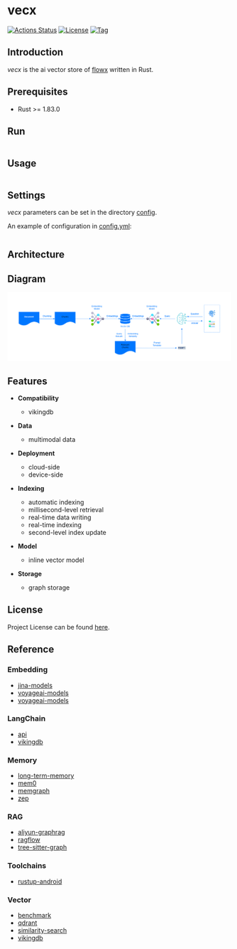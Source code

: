 # vecx

[![Actions Status](https://github.com/ai-flowx/vecx/workflows/ci/badge.svg?branch=main&event=push)](https://github.com/ai-flowx/vecx/actions?query=workflow%3Aci)
[![License](https://img.shields.io/github/license/ai-flowx/vecx.svg?color=brightgreen)](https://github.com/ai-flowx/vecx/blob/main/LICENSE)
[![Tag](https://img.shields.io/github/tag/ai-flowx/vecx.svg?color=brightgreen)](https://github.com/ai-flowx/vecx/tags)



## Introduction

*vecx* is the ai vector store of [flowx](https://github.com/ai-flowx/) written in Rust.



## Prerequisites

- Rust >= 1.83.0



## Run

```bash
```



## Usage

```
```



## Settings

*vecx* parameters can be set in the directory [config](https://github.com/ai-flowx/vecx/blob/main/src/config).

An example of configuration in [config.yml](https://github.com/ai-flowx/vecx/blob/main/src/config/config.yml):

```yaml
```



## Architecture



## Diagram

![diagram](./diagram.png "Diagram")



## Features

- **Compatibility**
  - vikingdb


- **Data**
  - multimodal data


- **Deployment**
  - cloud-side
  - device-side


- **Indexing**
  - automatic indexing
  - millisecond-level retrieval
  - real-time data writing
  - real-time indexing
  - second-level index update  


- **Model**
    - inline vector model


- **Storage**
    - graph storage



## License

Project License can be found [here](LICENSE).



## Reference

### Embedding

- [jina-models](https://jina.ai/models)
- [voyageai-models](https://docs.anthropic.com/zh-CN/docs/build-with-claude/embeddings)
- [voyageai-models](https://www.voyageai.com/)

### LangChain

- [api](https://github.com/langchain-ai/langchain/blob/master/libs/core/langchain_core/vectorstores/base.py)
- [vikingdb](https://github.com/langchain-ai/langchain/blob/master/libs/community/langchain_community/vectorstores/vikingdb.py)

### Memory

- [long-term-memory](https://langchain-ai.github.io/long-term-memory/)
- [mem0](https://github.com/mem0ai/mem0)
- [memgraph](https://github.com/memgraph/memgraph)
- [zep](https://www.getzep.com/)

### RAG

- [aliyun-graphrag](https://developer.aliyun.com/article/1540097)
- [ragflow](https://github.com/infiniflow/ragflow)
- [tree-sitter-graph](https://github.com/tree-sitter/tree-sitter-graph)

### Toolchains

- [rustup-android](https://github.com/rust-lang/rustup/issues/2872)

### Vector

- [benchmark](https://github.com/zilliztech/VectorDBBench)
- [qdrant](https://github.com/qdrant/qdrant)
- [similarity-search](https://github.com/facebookresearch/faiss)
- [vikingdb](https://www.volcengine.com/docs/82379/1263276)
